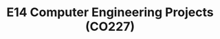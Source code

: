 ---
layout: project_batch
title: E14 Computer Engineering Projects (CO227)
permalink: /2yp/e14
has_children: true
parent: Computer Engineering Projects (CO227)
batch: e14

default_thumb_image: /data/categories/2yp/thumbnail.jpg
description: This section contains projects conducted by the students after their second year. Usually, these projects are conducted by groups of 3 students, and followed by Agile principles.
---